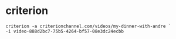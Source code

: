# criterion

~~~
criterion -a criterionchannel.com/videos/my-dinner-with-andre `
-i video-888d2bc7-75b5-4264-bf57-08e3dc24ecbb
~~~
